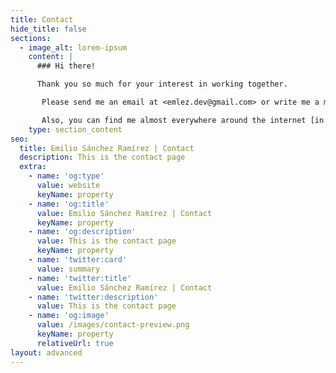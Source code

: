 ```yaml
---
title: Contact
hide_title: false
sections:
  - image_alt: lorem-ipsum
    content: |
      ### Hi there!

      Thank you so much for your interest in working together.

       Please send me an email at <emlez.dev@gmail.com> or write me a message in [Telegram](https://t.me/emlezdev/).

       Also, you can find me almost everywhere around the internet [in here](https://linktr.ee/emlezdev/).
    type: section_content
seo:
  title: Emilio Sánchez Ramírez | Contact
  description: This is the contact page
  extra:
    - name: 'og:type'
      value: website
      keyName: property
    - name: 'og:title'
      value: Emilio Sánchez Ramírez | Contact
      keyName: property
    - name: 'og:description'
      value: This is the contact page
      keyName: property
    - name: 'twitter:card'
      value: summary
    - name: 'twitter:title'
      value: Emilio Sánchez Ramírez | Contact
    - name: 'twitter:description'
      value: This is the contact page
    - name: 'og:image'
      value: /images/contact-preview.png
      keyName: property
      relativeUrl: true
layout: advanced
---
```

